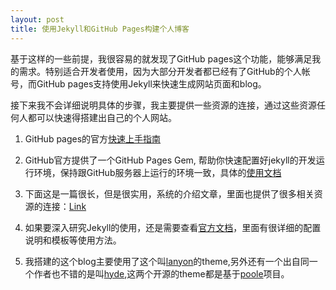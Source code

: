 ```yaml
---
layout: post
title: 使用Jekyll和GitHub Pages构建个人博客
---
```



基于这样的一些前提，我很容易的就发现了GitHub pages这个功能，能够满足我的需求。特别适合开发者使用，因为大部分开发者都已经有了GitHub的个人帐号，而GitHub pages支持使用Jekyll来快速生成网站页面和blog。

接下来我不会详细说明具体的步骤，我主要提供一些资源的连接，通过这些资源任何人都可以快速得搭建出自己的个人网站。

1. GitHub pages的官方[快速上手指南](https://pages.github.com/)

2. GitHub官方提供了一个GitHub Pages Gem, 帮助你快速配置好jekyll的开发运行环境，保持跟GitHub服务器上运行的环境一致，具体的[使用文档](https://help.github.com/articles/using-jekyll-with-pages/)

3. 下面这是一篇很长，但是很实用，系统的介绍文章，里面也提供了很多相关资源的连接：[Link](http://www.smashingmagazine.com/2014/08/01/build-blog-jekyll-github-pages/)

4. 如果要深入研究Jekyll的使用，还是需要查看[官方文档](http://jekyllrb.com/docs/home/)，里面有很详细的配置说明和模板等使用方法。

5. 我搭建的这个blog主要使用了这个叫[lanyon](https://github.com/poole/lanyon)的theme,另外还有一个出自同一个作者也不错的是叫[hyde](https://github.com/poole/hyde),这两个开源的theme都是基于[poole](https://github.com/poole/poole)项目。
